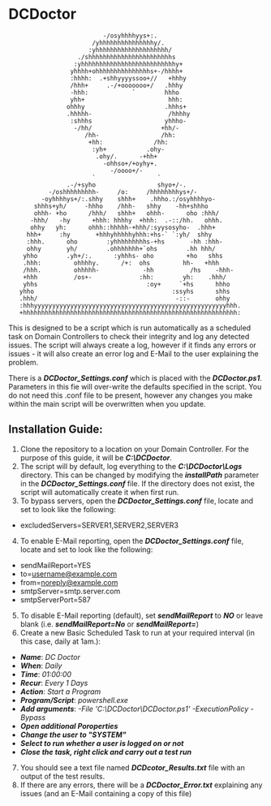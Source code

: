 # **DCDoctor**

                              -/osyhhhhyys+:.                              
                           /yhhhhhhhhhhhhhhhy/.                           
                          :yhhhhhhhhhhhhhhhhhhhh/                          
                       ./shhhhhhhhhhhhhhhhhhhhhhhs                        
                      :yhhhhhhhhhhhhhhhhhhhhhhhhhhy+                      
                     yhhhh+ohhhhhhhhhhhhhhhs+-/hhhh+                      
                     :hhhh:  .+shhyyyyssoo+//   +hhhy                      
                     /hhh+     .-/+ooooooo+/   .hhhy                      
                     -hhh:            `        hhho                      
                     yhh+                       hhh:                      
                    ohhhy                      .hhhs+                     
                    .hhhhh-                     /hhhhy                     
                     :shhhs                    yhhho-                     
                      -/hh/                   +hh/-                       
                         /hh-                 /hh:                         
                          +hh:              /hh:                          
                           :yh+           .ohy-                           
                            .ohy/.      -+hh+                            
                              -ohhso+/+oyhy+.                              
                                -/oooo+/-                                 
                           `                 `                           
                    .-/+syho                 shyo+/-.                    
               -/oshhhhhhhhh-     /o:     /hhhhhhhhys+/-               
             -oyhhhhys+/:.shhy    shhh+    .hhho.:/osyhhhhyo-             
           shhhs+yh/     -hhho    /hhh-   shhy    -hh+shhho           
           ohhh- +ho      /hhh/   shhh+   ohhh-      oho :hhh/           
          -hhh/   -hy      +hhh: hhhhy  +hhh:  .-::/hh.   ohhh.          
          ohhy   yh:      ohhh::hhhhh-+hhh/:syysosyho-  .hhh+          
         hhh+     :hy       +hhhyhhhhhyhhh:+hs-` `:yh/  shhy         
         :hhh.      oho        :yhhhhhhhhhs-+hs       -hh :hhh-         
         ohhy       yh/        .ohhhhhhh+`ohs        .hh hhh/         
        yhho        .yh+/:.      :yhhhs- oho         +ho   shhs         
        .hhh:         ohhhhy.      /+:  ohs         hh-   +hhh        
        /hhh.         ohhhhh-            -hh          /hs    -hhh-        
        +hhh          /os+-             :hh:        yh:    .hhh/        
        yhhs                              :oy+     `+hs      hhho        
       yhho                                      :ssyhs      shhs        
       .hhh/                                      -::-       ohhy       
       :hhhyyyyyyyyyyyyyyyyyyyyyyyyyyyyyyyyyyyyyyyyyyyyyyyyyyyyyhhh.       
       +hhhhhhhhhhhhhhhhhhhhhhhhhhhhhhhhhhhhhhhhhhhhhhhhhhhhhhhhhhh:  

This is designed to be a script which is run automatically as a scheduled task on Domain Controllers to check their integrity and log any detected issues.
The script will always create a log, however if it finds any errors or issues - it will also create an error log and E-Mail to the user explaining the problem.

There is a ***DCDoctor_Settings.conf*** which is placed with the ***DCDoctor.ps1***. Parameters in this fie will over-write the defaults specified in the script.
You do not need this .conf file to be present, however any changes you make within the main script will be overwritten when you update.

## Installation Guide:

1) Clone the repository to a location on your Domain Controller. For the purpose of this guide, it will be ***C:\DCDoctor***.
2) The script will by default, log everything to the ***C:\DCDoctor\Logs*** directory. This can be changed by modifying the ***installPath*** parameter in the
   ***DCDoctor_Settings.conf*** file. If the directory does not exist, the script will automatically create it when first run.
3) To bypass servers, open the ***DCDoctor_Settings.conf*** file, locate and set to look like the following:
*  excludedServers=SERVER1,SERVER2,SERVER3
4) To enable E-Mail reporting, open the ***DCDoctor_Settings.conf*** file, locate and set to look like the following:
*  sendMailReport=YES
*  to=username@example.com
*  from=noreply@example.com
*  smtpServer=smtp.server.com
*  smtpServerPort=587
5) To disable E-Mail reporting (default), set ***sendMailReport*** to ***NO*** or leave blank (i.e. ***sendMailReport=No*** or ***sendMailReport=***)
6) Create a new Basic Scheduled Task to run at your required interval (in this case, daily at 1am.):
*  ***Name***: *DC Doctor*
*  ***When***: *Daily*
*  ***Time***: *01:00:00*
*  ***Recur***: *Every 1 Days*
*  ***Action***: *Start a Program*
*  ***Program/Script***: *powershell.exe*
*  ***Add arguments***: *-File 'C:\DCDoctor\DCDoctor.ps1' -ExecutionPolicy -Bypass*
*  ***Open additional Poroperties***
*  ***Change the user to "SYSTEM"***
*  ***Select to run whether a user is logged on or not***
*  ***Close the task, right click and carry out a test run***
7) You should see a text file named ***DCDcotor_Results.txt*** file with an output of the test results.
8) If there are any errors, there will be a ***DCDoctor_Error.txt*** explaining any issues (and an E-Mail containing a copy of this file)
